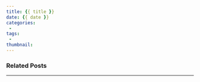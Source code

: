 ```yaml
---
title: {{ title }}
date: {{ date }}
categories:
 -
tags:
 -
thumbnail:
---
```

### Related Posts

---
